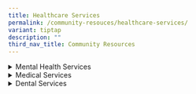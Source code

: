 ```yaml
---
title: Healthcare Services
permalink: /community-resouces/healthcare-services/
variant: tiptap
description: ""
third_nav_title: Community Resources
---
```

<div data-type="detailGroup" class="isomer-accordion isomer-accordion-white">
<details class="isomer-details">
<summary>Mental Health Services</summary>
<div data-type="detailsContent" class="isomer-details-content">
<table style="minWidth: 50px">
<colgroup>
<col>
<col>
</colgroup>
<tbody>
<tr>
<th rowspan="1" colspan="1">
<p>Organisation
<br>&amp; Contact Details</p>
</th>
<th rowspan="1" colspan="1">
<p><strong>Service Details</strong>
</p>
</th>
</tr>
<tr>
<td rowspan="1" colspan="1">
<p><strong><a href="https://bridgingthegap.com.sg/" rel="noopener nofollow" target="_blank">Bridging the Gap</a></strong>
</p>
<p></p>
<p>Tel: 6909 2170
<br>Email:
<br><a href="mailto:sharewithus@bridgingthegap.com.sg" rel="noopener noreferrer nofollow" target="_blank">sharewithus@bridgingthegap.com.sg</a>
</p>
</td>
<td rowspan="1" colspan="1">
<p>Therapy and Social Skills Training.</p>
<p></p>
<p><em>Location:</em>
</p>
<ul data-tight="true" class="tight">
<li>
<p><em>The Rochester Mall, 35 Rochester Drive, #03-26. S138639</em>
</p>
</li>
<li>
<p><em>180 Kitcher Road, #08-06, City Square Mall, S6909 2170</em>
</p>
</li>
</ul>
</td>
</tr>
<tr>
<td rowspan="1" colspan="1">
<p><strong><a href="https://extraordinarypeople.sg/programmes/" rel="noopener nofollow" target="_blank">ExtraOrdinary People</a></strong>
</p>
<p></p>
<p>Tel: 6286 5088
<br>Email:
<br><a href="mailto:contact@extraordinarypeople.sg" rel="noopener noreferrer nofollow" target="_blank">contact@extraordinarypeople.sg</a>
</p>
</td>
<td rowspan="1" colspan="1">
<p>Various types of therapies.</p>
<p></p>
<p>Pricing: $120/hr (Individual) | $60/hr or $80/1.5hr (Group)
<br>Financial assistance is provided when necessary.</p>
<p></p>
<p><em>Location: 7500A Beach Rd, #01-313 The Plaza, S199591</em>
</p>
</td>
</tr>
<tr>
<td rowspan="1" colspan="1">
<p><strong>Tutti SG</strong>
</p>
<p></p>
<p>Tel: 9277 2766
<br>Email:
<br><a href="mailto:carol@tutti.sg" rel="noopener noreferrer nofollow" target="_blank">carol@tutti.sg</a>
</p>
</td>
<td rowspan="1" colspan="1">
<p>Music Therapy | To build the learning skills of child through music.</p>
<p></p>
<p>Individual sessions:</p>
<ul data-tight="true" class="tight">
<li>
<p>$600 for 11 sessions 45min/sech</p>
</li>
<li>
<p>$400 for 11 sessions 30min/sesh</p>
</li>
</ul>
</td>
</tr>
</tbody>
</table>
</div>
</details>
<details class="isomer-details">
<summary>Medical Services</summary>
<div data-type="detailsContent" class="isomer-details-content">
<table style="minWidth: 50px">
<colgroup>
<col>
<col>
</colgroup>
<tbody>
<tr>
<th rowspan="1" colspan="1">
<p>Organisation
<br>&amp; Contact Details</p>
</th>
<th rowspan="1" colspan="1">
<p><strong>Service Details</strong>
</p>
</th>
</tr>
<tr>
<td rowspan="1" colspan="1">
<p><strong><a href="https://drtammiquek.com/paediatrics-clinic/" rel="noopener nofollow" target="_blank">Developmental &amp; Behavioral Paediatrics Clinic</a></strong>
</p>
<p></p>
<p>Tel: 6397 6637</p>
</td>
<td rowspan="1" colspan="1">
<p>Dr. Tammi Quek | Diagnostic assessments, treatment planning, monitoring
progress</p>
<p></p>
<p>Mondays to Fridays: 9am - 5pm
<br>Closed on Saturdays &amp; Sundays</p>
<p></p>
<p><em>Location: 10 Sinaran Drive, #10-12 Novena Medical Centre, S307506</em>
</p>
</td>
</tr>
<tr>
<td rowspan="1" colspan="1">
<p><strong>Dr. Soh Family Clinic</strong>
</p>
<p></p>
<p>Tel: 6886 0905</p>
</td>
<td rowspan="1" colspan="1">
<p>Dr. Kenny Poh</p>
<p></p>
<p>Mondays to Fridays: 8:30am - 1pm
<br>Mondays - Wednesdays, &amp; Fridays: 2 - 4:30pm
<br>Mondays, Tuesdays, Thursdays: 7 - 9pm
<br>Saturdays: 11:30 - 1pm
<br>Sundays: 9am - 1pm
<br>
<br><em>Location: 966 Jurong West Street 93, S640966</em>
</p>
</td>
</tr>
<tr>
<td rowspan="1" colspan="1">
<p><strong>EON Medical Clinic</strong>
</p>
<p></p>
<p>Tel: 6384 0904</p>
</td>
<td rowspan="1" colspan="1">
<p>Mondays to Sundays: 8:30am-12pm
<br>Mondays to Fridays: 2:30-4:30pm
<br>Tuesdays to Fridays: 7-9pm</p>
<p></p>
<ul data-tight="true" class="tight">
<li>
<p>CHAS Participating Clinic</p>
</li>
<li>
<p>IDAPE/Eldershield Disability Assessors</p>
</li>
<li>
<p>CDMP Participating Clinics</p>
</li>
</ul>
<p></p>
<p><em>Location: 475 Upper Serangoon Cresent, MultiStorey Car Park, #01-04, S530475</em>
</p>
</td>
</tr>
<tr>
<td rowspan="1" colspan="1">
<p><strong><a href="https://sg.euyansangclinic.com/en/clinics" rel="noopener nofollow" target="_blank">Eu Yan Sang TCM</a></strong>
</p>
<p></p>
<p>Tel: 1800 888 1879</p>
</td>
<td rowspan="1" colspan="1">
<p>Island-wide Medical Clinics</p>
<p></p>
<p>The caller on the main hotline will help to assess the child’s condition,
and link them to the suitable EYS clinics.</p>
</td>
</tr>
<tr>
<td rowspan="1" colspan="1">
<p><strong><a href="https://happeehearts.com/" rel="noopener nofollow" target="_blank">ID Health</a></strong>
</p>
<p></p>
<p>Tel: 6239 5770
<br>Email:
<br>info@happeehearts.com</p>
</td>
<td rowspan="1" colspan="1">
<p>Community-based and integrated health team</p>
<p></p>
<p>Mondays - Fridays: 8:30am - 6pm
<br>Fridays: 8:30am - 5:30pm
<br>Closed on Saturdays and Sundays</p>
<p></p>
<p><em>Location: 600 Upper Thomson Road, Blk E, #01-43 Upper Thomson Community Hub, S574421</em>
</p>
</td>
</tr>
<tr>
<td rowspan="1" colspan="1">
<p><strong>KCS Medical Centre</strong>
</p>
<p></p>
<p>Tel: 6443 8322</p>
</td>
<td rowspan="1" colspan="1">
<p>Dr. Erwin Kay</p>
<p></p>
<p>Mondays to Fridays: 8:30am - 2pm / 7-9pm
<br>Saturdays: 8:30am - 12:30pm
<br>Closed on Sundays</p>
<p></p>
<p><em>Location: Blk 515 Bedok North Avenue 2, #01-205, S460515</em>
</p>
</td>
</tr>
<tr>
<td rowspan="1" colspan="1">
<p><strong><a href="https://www.minds.org.sg/other-services/medical-services/" rel="noopener nofollow" target="_blank">MINDS Developmental Disabilities Medical Centre</a></strong>
<br>
<br>Tel: 6805 1643
<br>Email:
<br><a href="mailto:mddmc@minds.org.sg" rel="noopener noreferrer nofollow" target="_blank">mddmc@minds.org.sg</a>
</p>
</td>
<td rowspan="1" colspan="1">
<p>Mondays &amp; Fridays: 9-1pm / 2-5pm</p>
<p></p>
<p>Whole consult would normally take around 1.5-2 hours</p>
<p></p>
<p><em>Blk 2 Queen’s Rd, #01-181, S260002</em>
</p>
</td>
</tr>
<tr>
<td rowspan="1" colspan="1">
<p><strong><a href="https://enablingvillage.sg/portfolio-items/mount-alvernia-outreach-medical-and-dental-clinic/" rel="noopener nofollow" target="_blank">Mount Alvernia Outreach Medical Clinic</a></strong>
</p>
<p></p>
<p>Tel: 6473 5100
<br>Email:
<br><a href="mailto:outreachclinic@mtalvernia.sg" rel="noopener noreferrer nofollow" target="_blank">outreachclinic@mtalvernia.sg</a>
</p>
</td>
<td rowspan="1" colspan="1">
<p>Mondays &amp; Fridays: 9-1pm /2-6pm
<br>Tuesdays, Wednesdays, Thursdays: 12-4pm / 5-8pm</p>
<p></p>
<p>Pricing: $15 | Bring along any other disability membership card</p>
<p></p>
<p><em>Location: Agape Village 7A Lorong 8 Toa Payoh, #02-07, S319264</em>
</p>
</td>
</tr>
<tr>
<td rowspan="1" colspan="1">
<p><strong><a href="http://www.nutramed.com.sg/" rel="noopener nofollow" target="_blank">Nutramed Clinic</a></strong>
</p>
<p></p>
<p>Tel: 6735 0706
<br>Email:
<br><a href="mailto:info@nutramed.com.sg" rel="noopener noreferrer nofollow" target="_blank">info@nutramed.com.sg</a>
</p>
</td>
<td rowspan="1" colspan="1">
<p>Mondays to Fridays: 8:30am - 4pm
<br>Saturdays: 8:30am - 12pm
<br>Closed on Sundays</p>
<p></p>
<p>Services Provided:</p>
<ul data-tight="true" class="tight">
<li>
<p>CHAS/CDMP/Functional Assessment Participating Clinic</p>
</li>
<li>
<p>Mental Health Partnership Program</p>
</li>
</ul>
<p></p>
<p><em>Location: 1 Grange Road, Orchard Building, #10-10, S239693</em>
</p>
</td>
</tr>
<tr>
<td rowspan="1" colspan="1">
<p><strong>Ruby Medical (Tampines)</strong>
<br>
<br>Tel: 6783 7847</p>
</td>
<td rowspan="1" colspan="1">
<p>Mondays &amp; Fridays: 8:30am - 12:30pm / 2-4pm / 6-8:30pm
<br>Saturdays: 8:30am - 12:30pm / 2-4pm
<br>Closed on Sundays</p>
<p></p>
<p><em>Location: 505 Tampines Central 1, #01 - 339, S520505</em>
</p>
</td>
</tr>
<tr>
<td rowspan="1" colspan="1">
<p><strong>Serangoon Clinic</strong>
</p>
<p></p>
<p>Tel: 6281 3268</p>
</td>
<td rowspan="1" colspan="1">
<p>Dr. TH Chia</p>
<p></p>
<p>Mondays &amp; Fridays: 8:30am - 12:30pm / 2-4pm / 6-8:30pm
<br>Saturdays and Sundays: 9am - 12pm</p>
<p></p>
<p><em>Location: 151 Serangoon North Ave 2, S550151</em>
</p>
</td>
</tr>
<tr>
<td rowspan="1" colspan="1">
<p><a href="https://www.yarramedical.com.sg/services/" rel="noopener nofollow" target="_blank">Yarra Medical Centre</a>
</p>
<p></p>
<p>Tel: 6264 3703
<br>Email:
<br><a href="mailto:medical.yarra@gmail.com" rel="noopener noreferrer nofollow" target="_blank">medical.yarra@gmail.com</a>
</p>
</td>
<td rowspan="1" colspan="1">
<p>Dr. Ray Seah</p>
<p></p>
<p>Mondays - Wednesdays: 8:30am - 1pm / 2-6:30pm
<br>Thursday &amp; Friday: 8:30am-1pm
<br>Saturday: 8:30am - 12:30pm
<br>Closes on Sundays and Public Holidays</p>
<p></p>
<p>Other Services:</p>
<ul data-tight="true" class="tight">
<li>
<p>Insurance medical examination</p>
</li>
<li>
<p>Advance Medical Directive(AMD)</p>
</li>
<li>
<p>Lasting Power of Attorney (LPA)</p>
</li>
</ul>
</td>
</tr>
<tr>
<td rowspan="1" colspan="1">
<p><strong>Yishun Clinic (Ren Medical)</strong>
<br>
<br>Tel: 6257 6965
<br>Email: <a href="mailto:medical.yarra@gmail.com" rel="noopener noreferrer nofollow" target="_blank">medical.yarra@gmail.com</a>
<br>
</p>
</td>
<td rowspan="1" colspan="1">
<p>Mondays</p>
<p>-Saturdays:</p>
<p>10am - 12:30pm / 2-4:30pm / 7-9pm
<br>Closes on Sundays and Public Holidays</p>
<p></p>
<p><em>Location: 101 Yishun Ave 5, #01-31, S760101</em>
</p>
</td>
</tr>
<tr>
<td rowspan="1" colspan="1">
<p><strong><a href="https://www.imh.com.sg/Clinical-Services/Outpatient-Clinics/Pages/Child-Guidance-Clinic.aspx" rel="noopener nofollow" target="_blank">Health Promotion Board (Child Guidance Clinic)</a></strong>
</p>
</td>
<td rowspan="1" colspan="1">
<p>Neurobehavioural Clinic (NBC)</p>
<ul data-tight="true" class="tight">
<li>
<p>Autism services for children 6-18 years</p>
</li>
<li>
<p>Referred by school nurse</p>
</li>
</ul>
</td>
</tr>
</tbody>
</table>
</div>
</details>
<details class="isomer-details">
<summary>Dental Services</summary>
<div data-type="detailsContent" class="isomer-details-content">
<p>Table</p>
<table style="minWidth: 50px">
<colgroup>
<col>
<col>
</colgroup>
<tbody>
<tr>
<th rowspan="1" colspan="1">
<p>Organisation
<br>&amp; Contact Details</p>
</th>
<th rowspan="1" colspan="1">
<p><strong>Service Details</strong>
</p>
</th>
</tr>
<tr>
<td rowspan="1" colspan="1">
<p><strong>Camden Medical Centre</strong>
</p>
<p></p>
<p>Tel: 6733 1388
<br>Email:
<br><a href="mailto:patientservices@t32dental.com" rel="noopener noreferrer nofollow" target="_blank">patientservices@t32dental.com</a>
</p>
</td>
<td rowspan="1" colspan="1">
<p>Mon - Fri: 9am - 6pm
<br>Sat: 9am - 1pm
<br>Closed on Sun</p>
<p></p>
<p><em>Location: T32 Dental Centre, 1 Orchard Blvd, #17-00, S248649</em>
</p>
</td>
</tr>
<tr>
<td rowspan="1" colspan="1">
<p><strong><a href="https://clunycourtdental.com.sg/" rel="noopener nofollow" target="_blank">Cluny Court Family Dental</a></strong>
</p>
<p></p>
<p>Tel: 6467 9088 | 9235 7288
<br>Email:
<br><a href="mailto:clunycourtfamilydental@gmail.com" rel="noopener noreferrer nofollow" target="_blank">clunycourtfamilydental@gmail.com</a> 
<br>
</p>
</td>
<td rowspan="1" colspan="1">
<p>Pediatrics Dentist (6 months to 18 years-old)</p>
<p></p>
<p>Pricing:</p>
<ul data-tight="true" class="tight">
<li>
<p>1st visit ($80) / 2nd visit onwards ($40)</p>
</li>
<li>
<p>Cleaning ($90)</p>
</li>
<li>
<p>Accepts CHAS card holders</p>
</li>
</ul>
<p></p>
<p><em>Location: 501 Bukit Timah Road, #02-18, S259760</em>
</p>
</td>
</tr>
<tr>
<td rowspan="1" colspan="1">
<p><strong><a href="https://enablingvillage.sg/portfolio-items/mount-alvernia-outreach-medical-and-dental-clinic/" rel="noopener nofollow" target="_blank">Mount Alvernia Outreach Medical Clinic</a></strong>
<br>
<br>Tel: 6473 9100
<br>Email:
<br><a href="mailto:outreachclinic@mtalvernia.sg" rel="noopener noreferrer nofollow" target="_blank">outreachclinic@mtalvernia.sg</a>
</p>
</td>
<td rowspan="1" colspan="1">
<p>Mon - Fri: 9:30am - 1pm / 2pm - 5:30pm</p>
<p></p>
<p>Pricing: $30*
<br>*Bring along any other disability membership card</p>
<p></p>
<p><em>Location: Agape Village 7A Lorong 8 Toa Payoh, #02-07, S319264</em>
</p>
</td>
</tr>
<tr>
<td rowspan="1" colspan="1">
<p><strong><a href="https://www.kidsdentalworld.com.sg/index.html" rel="noopener nofollow" target="_blank">Mount Elizabeth Novena Specialist Centre</a></strong>
</p>
<p></p>
<p>Tel: 6684 3113 | 8218 3777
<br>Email:
<br><a href="mailto:smile@kidsdentalworld.com.sg" rel="noopener noreferrer nofollow" target="_blank">smile@kidsdentalworld.com.sg</a>
</p>
</td>
<td rowspan="1" colspan="1">
<p>Kids Dental World | Dr. Ong Yen Sze</p>
<p></p>
<p>Mon - Sat: 8:30am - 5:30pm
<br>Closed on Sun</p>
<p></p>
<p><em>Location: 38 Irrawaddy Road, #08-33, S329563</em>
</p>
</td>
</tr>
<tr>
<td rowspan="1" colspan="1">
<p><strong><a href="https://www.nucohs.com.sg/Pages/home.aspx" rel="noopener nofollow" target="_blank">National University Health System</a></strong>
</p>
<p></p>
<p>Tel: 6716 2233
<br>Email:
<br><a href="mailto:NUHS_dental@nuhs.edu.sg" rel="noopener noreferrer nofollow" target="_blank">NUHS_dental@nuhs.edu.sg</a>
</p>
</td>
<td rowspan="1" colspan="1">
<p>Dr. Tay Chor Meng | Special Needs Dentistry</p>
<p></p>
<p><em>Location: 9 Lower Kent Ridge Road, S119085</em>
</p>
</td>
</tr>
<tr>
<td rowspan="1" colspan="1">
<p><strong>Pacific Medical &amp; Dental Group</strong>
<br>
</p>
<p>Tel: 6752 4050</p>
</td>
<td rowspan="1" colspan="1">
<p>Dr. Leonard Lim</p>
<p></p>
<p>Mon - Sat: 8:30am - 3pm
<br>Mon, Wed, Fri: 6:30 - 9:30pm</p>
<p></p>
<p><em>Location: 716 Yishun Street 71, #01-270, S760715</em>
</p>
</td>
</tr>
<tr>
<td rowspan="1" colspan="1">
<p><strong><a href="https://www.petitesmiles.sg/" rel="noopener nofollow" target="_blank">Petite Smiles Children's Dental Clinic</a></strong>
</p>
<p></p>
<p>Tel: (Novena) 6250 8669 | (Dunearn) 6257 0117
<br>Email:
<br><a href="mailto:info@petitesmiles.sg" rel="noopener noreferrer nofollow" target="_blank">info@petitesmiles.sg</a>
</p>
</td>
<td rowspan="1" colspan="1">
<p>Dr. Ng Jing Ting | Dr. Tong Huei Jinn</p>
<p></p>
<p>Mon - Fri: 9am - 5pm
<br>Sat: 9am - 2pm
<br>Closed on Sun and Public Holidays</p>
<p></p>
<p><em>Location:</em>
</p>
<ul data-tight="true" class="tight">
<li>
<p><em>10 Sinaran Drive, #11-18, S307506</em>
</p>
</li>
<li>
<p><em>896 Dunearn Rd, S589472</em>
</p>
</li>
</ul>
</td>
</tr>
<tr>
<td rowspan="1" colspan="1">
<p><strong><a href="https://www.tpdental.com.sg/" rel="noopener nofollow" target="_blank">Tp Dental</a></strong>
</p>
<p></p>
<p>Tel: 6737 9011
<br>Email:
<br><a href="mailto:contact@tpdental.com" rel="noopener noreferrer nofollow" target="_blank">contact@tpdental.com</a>
</p>
</td>
<td rowspan="1" colspan="1">
<p>Dr. Gan Siok Ngoh</p>
<p></p>
<p>Mon - Fri: 8:30am - 7pm</p>
<p>Sat: 8am - 5pm</p>
<p></p>
<p><em>Location:</em>
</p>
<p><em>The Penthouse, 391B Orchard Road, Ngee Ann City Tower B, #26-01, S238874</em>
</p>
</td>
</tr>
<tr>
<td rowspan="1" colspan="1">
<p><strong>TTSH Dental</strong>
</p>
<p></p>
<p>Tel: 6889 4627
<br>Email:
<br><a href="mailto:Clinic6B@ttsh.com.sg" rel="noopener noreferrer nofollow" target="_blank">Clinic6B@ttsh.com.sg</a>
</p>
</td>
<td rowspan="1" colspan="1">
<p>Dr. Ang Kok-Yang | Adults Special Needs Dentistry</p>
<p></p>
<p>Mon - Fri: 8:30am - 5:30pm
<br>Closes on Sat, Sun, and Public Holidays</p>
<p></p>
<p><em>Location:</em>
</p>
<p><em>11 Jln Tan Tock Seng, Clinic 6B, Level 6, Medical Centre, S308433</em>
</p>
</td>
</tr>
<tr>
<td rowspan="1" colspan="1">
<p><strong><a href="https://www.fdc.sg/" rel="noopener nofollow" target="_blank">Victoria Dentalcare</a></strong>
</p>
<p></p>
<p>Tel: 6886 0905</p>
</td>
<td rowspan="1" colspan="1">
<p>Dr. Kenny Poh</p>
<p></p>
<p>Mon - Thur: 9am - 9pm
<br>Fri &amp; Sat: 9am - 6pm
<br>Closed on Sun and Public Holidays</p>
<p></p>
<p><em>Location: 168 Punggol Field, #02-06, S820168</em>
</p>
</td>
</tr>
</tbody>
</table>
</div>
</details>
</div>
<p></p>
